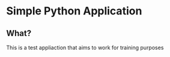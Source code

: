 # Simple Python Application

## What?

This is a test appliaction that aims to work for training purposes

